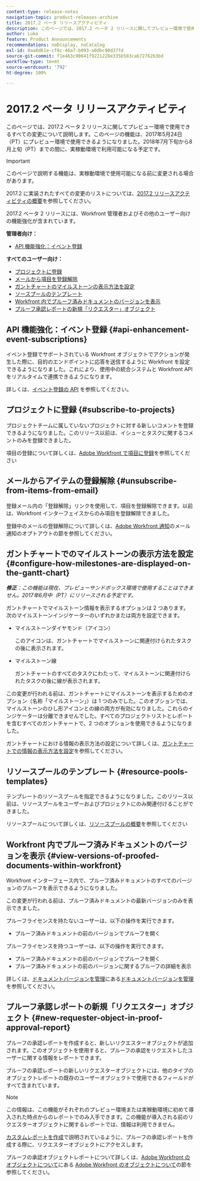 ```yaml
---
content-type: release-notes
navigation-topic: product-releases-archive
title: 2017.2 ベータ リリースアクティビティ
description: このページでは、2017.2 ベータ 2 リリースに関してプレビュー環境で使用できるすべての変更について説明します。このページの機能は、2017年5月24日（PT）にプレビュー環境で使用できるようになりました。2018年7月下旬から8月上旬（PT）までの間に、実稼動環境で利用可能になる予定です。
author: Luke
feature: Product Announcements
recommendations: noDisplay, noCatalog
exl-id: 0aa8d61e-cf8c-46a7-b093-a0dbc90d37fd
source-git-commit: f1e463c90641f9221228e335b583cab72762b3bd
workflow-type: tm+mt
source-wordcount: '792'
ht-degree: 100%

---
```


# 2017.2 ベータ リリースアクティビティ

このページでは、2017.2 ベータ 2 リリースに関してプレビュー環境で使用できるすべての変更について説明します。このページの機能は、2017年5月24日（PT）にプレビュー環境で使用できるようになりました。2018年7月下旬から8月上旬（PT）までの間に、実稼動環境で利用可能になる予定です。

>[!IMPORTANT]
>
>このページで説明する機能は、実稼動環境で使用可能になる前に変更される場合があります。

2017.2 に実装されたすべての変更のリストについては、[2017.2 リリースアクティビティの概要](../../../../product-announcements/product-releases/quarterly-release-archive/2017.2-release-activity/2017-2-release-activity-overview.md)を参照してください。

2017.2 ベータ 2 リリースには、Workfront 管理者およびその他のユーザー向けの機能強化が含まれています。

**管理者向け：**

* [API 機能強化：イベント登録](#api-enhancement-event-subscriptions)

**すべてのユーザー向け：**

* [プロジェクトに登録](#subscribe-to-projects)
* [メールから項目を登録解除](#unsubscribe-from-items-from-email)
* [ガントチャートのマイルストーンの表示方法を設定](#configure-how-milestones-are-displayed-on-the-gantt-chart)
* [ソースプールのテンプレート](#resource-pools-templates)
* [Workfront 内でプルーフ済みドキュメントのバージョンを表示](#view-versions-of-proofed-documents-within-workfront)
* [プルーフ承認レポートの新規「リクエスター」オブジェクト](#new-requester-object-in-proof-approval-report)

## API 機能強化：イベント登録 {#api-enhancement-event-subscriptions}

イベント登録でサポートされている Workfront オブジェクトでアクションが発生した際に、目的のエンドポイントに応答を送信するように Workfront を設定できるようになりました。これにより、使用中の統合システムと Workfront API をリアルタイムで連携できるようになります。

詳しくは、[イベント登録の API](../../../../wf-api/general/event-subs-api.md) を参照してください。

## プロジェクトに登録 {#subscribe-to-projects}

プロジェクトチームに属していないプロジェクトに対する新しいコメントを登録できるようになりました。このリリース以前は、イシューとタスクに関するコメントのみを登録できました。

項目の登録について詳しくは、[Adobe Workfront で項目に登録](../../../../workfront-basics/using-notifications/subscribe-to-items-in-workfront.md)を参照してください

## メールからアイテムの登録解除 {#unsubscribe-from-items-from-email}

登録メール内の「登録解除」リンクを使用して、項目を登録解除できます。以前は、Workfront インターフェイスからのみ項目を登録解除できました。

登録中のメールの登録解除について詳しくは、[Adobe Workfront 通知](../../../../workfront-basics/using-notifications/wf-notifications.md)のメール通知のオプトアウトの節を参照してください。

## ガントチャートでのマイルストーンの表示方法を設定 {#configure-how-milestones-are-displayed-on-the-gantt-chart}

***修正&#x200B;**：この機能は現在、プレビューサンドボックス環境で使用することはできません。2017年6月中（PT）にリリースされる予定です。*

ガントチャートでマイルストーン情報を表示するオプションは 2 つあります。次のマイルストーンインジケーターのいずれかまたは両方を設定できます。

* マイルストーンダイヤモンド（アイコン）

  このアイコンは、ガントチャートでマイルストーンに関連付けられたタスクの後に表示されます。

* マイルストーン線

  ガントチャートのすべてのタスクにわたって、マイルストーンに関連付けられたタスクの後に線が表示されます。

この変更が行われる前は、ガントチャートにマイルストーンを表示するためのオプション（名称「マイルストーン」）は 1 つのみでした。このオプションでは、マイルストーンのひし形アイコンとの線の両方が有効になりました。これらのインジケーターは分離できませんでした。すべてのプロジェクトリストとレポートを含むすべてのガントチャートで、2 つのオプションを使用できるようになりました。 

ガントチャートにおける情報の表示方法の設定について詳しくは、[ガントチャートでの情報の表示方法を設定](../../../../manage-work/gantt-chart/use-the-gantt-chart/configure-info-on-gantt-chart.md)を参照してください。

## リソースプールのテンプレート {#resource-pools-templates}

テンプレートのリソースプールを指定できるようになりました。このリリース以前は、リソースプールをユーザーおよびプロジェクトにのみ関連付けることができました。

リソースプールについて詳しくは、[リソースプールの概要](../../../../resource-mgmt/resource-planning/resource-pools/work-with-resource-pools.md)を参照してください

## Workfront 内でプルーフ済みドキュメントのバージョンを表示 {#view-versions-of-proofed-documents-within-workfront}

Workfront インターフェース内で、プルーフ済みドキュメントのすべてのバージョンのプルーフを表示できるようになりました。 

この変更が行われる前は、プルーフ済みドキュメントの最新バージョンのみを表示できました。

プルーフライセンスを持たないユーザーは、以下の操作を実行できます。

* プルーフ済みドキュメントの前のバージョンでプルーフを開く

プルーフライセンスを持つユーザーは、以下の操作を実行できます。

* プルーフ済みドキュメントの前のバージョンでプルーフを開く
* プルーフ済みドキュメントの前のバージョンに関するプルーフの詳細を表示

詳しくは、[ドキュメントバージョンを管理](../../../../documents/managing-documents/manage-document-versions.md)にある[ドキュメントバージョンを管理](../../../../documents/managing-documents/manage-document-versions.md)を参照してください。

## プルーフ承認レポートの新規「リクエスター」オブジェクト {#new-requester-object-in-proof-approval-report}

プルーフの承認レポートを作成すると、新しいリクエスターオブジェクトが追加されます。このオブジェクトを使用すると、プルーフの承認をリクエストしたユーザーに関する情報をレポートできます。 

プルーフの承認レポートの新しいリクエスターオブジェクトには、他のタイプのオブジェクトレポートの既存のユーザーオブジェクトで使用できるフィールドがすべて含まれています。

>[!NOTE]
>
>この情報は、この機能がそれぞれのプレビュー環境または実稼動環境に初めて導入された時点からのレポートでのみ入手できます。この機能が導入される前のリクエスターオブジェクトに関するレポートでは、情報は利用できません。

[カスタムレポートを作成](../../../../reports-and-dashboards/reports/creating-and-managing-reports/create-custom-report.md)で説明されているように、プルーフの承認レポートを作成する際に、リクエスターオブジェクトにアクセスします。

プルーフの承認オブジェクトレポートについて詳しくは、[Adobe Workfront のオブジェクトについて](../../../../workfront-basics/navigate-workfront/workfront-navigation/understand-objects.md)にある [Adobe Workfront のオブジェクトについて](../../../../workfront-basics/navigate-workfront/workfront-navigation/understand-objects.md)の節を参照してください。
